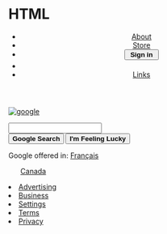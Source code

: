 # HTML

<head>
  <meta charset="utf-8">
  <title>Google</title>
  <link rel="stylesheet" href="css/styles.css">
</head>

<style>
  
  </style>

<link type="text/css" rel="stylesheet" href="css.css" />

<body>

  <header>
      <ul>
        <li class=one><a href="About">About</a></li>
        <li class=one><a href="Store">Store</a></li>
        <li class=three><a href=#><button class= signin><b>&nbsp;Sign in&nbsp;</button></a></li>
        </b>
        <li class=two><a href="https://www.google.ca/intl/en/about/products?tab=wh"> <img src=https://jonathanyiv.github.io/google-homepage/images/apps.png width=17 height=17></a></li>
        <li class=two><a href="Links">Links</a></li>
      </ul>
    
  </header>

  <a href=https://www.google.ca/> <img src=https://www.google.ca/images/branding/googlelogo/1x/googlelogo_color_272x92dp.png title=google class=logo> <a/>

  <nav class=search>
    <input type=text id=search class=search2>
  </nav>

  <nav class=search>
    <button type=button class=button> <b>Google Search </button> </b>
    <button type=button class=button> <b>I'm Feeling Lucky </button> </b>
  </nav>
  <p>Google offered in: <a href=https://www.google.ca> Français </p>

 <footer>
  <div>
     <ul class=country><a href="Country">Canada</ul>
  <li class=one><a href="Advertising">Advertising</a></li>
    <li class=one><a href="Business">Business</a></li>
    <li class=two><a href="Settings">Settings</a></li>
    <li class=two><a href="Terms">Terms</a></li>
    <li class=two><a href="Privacy">Privacy</a></li>
    </div>
    </footer>

</body>

